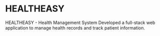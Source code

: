 # HEALTHEASY

HEALTHEASY - Health Management System
Developed a full-stack web application to manage health records and track patient information. 
